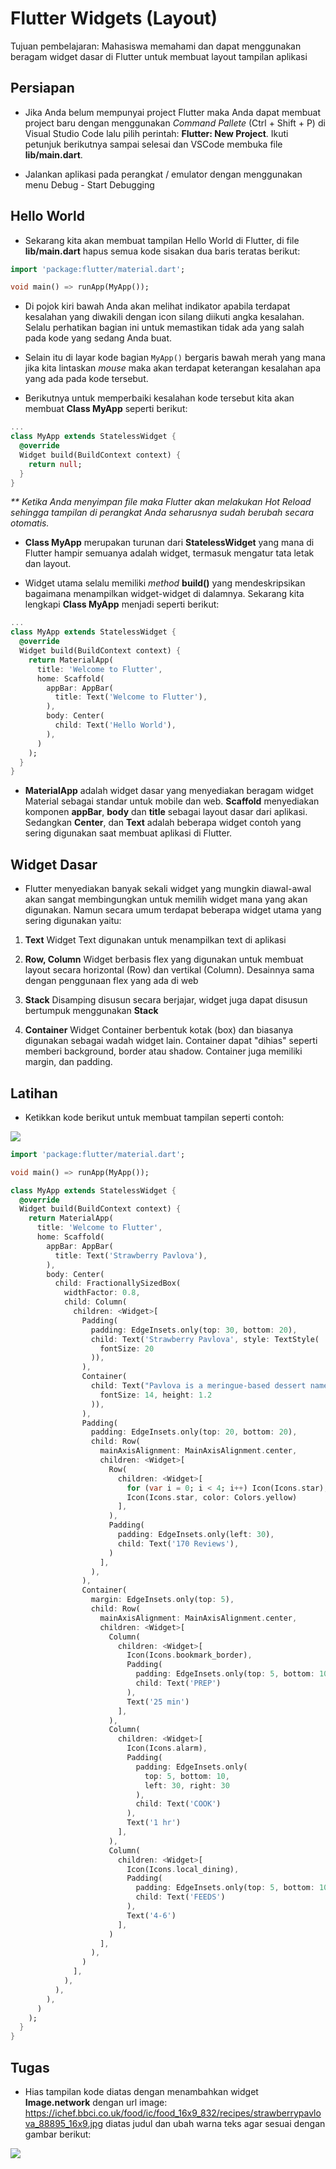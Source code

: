 # Flutter Widgets (Layout)

Tujuan pembelajaran: Mahasiswa memahami dan dapat menggunakan beragam widget dasar di Flutter untuk membuat layout tampilan aplikasi

## Persiapan

* Jika Anda belum mempunyai project Flutter maka Anda dapat membuat project baru dengan menggunakan _Command Pallete_ (Ctrl + Shift + P) di Visual Studio Code lalu pilih perintah: __Flutter: New Project__. Ikuti petunjuk berikutnya sampai selesai dan VSCode membuka file __lib/main.dart__.

* Jalankan aplikasi pada perangkat / emulator dengan menggunakan menu Debug - Start Debugging

## Hello World

* Sekarang kita akan membuat tampilan Hello World di Flutter, di file __lib/main.dart__ hapus semua kode sisakan dua baris teratas berikut:

```dart
import 'package:flutter/material.dart';

void main() => runApp(MyApp());
```

* Di pojok kiri bawah Anda akan melihat indikator apabila terdapat kesalahan yang diwakili dengan icon silang diikuti angka kesalahan. Selalu perhatikan bagian ini untuk memastikan tidak ada yang salah pada kode yang sedang Anda buat.

* Selain itu di layar kode bagian ```MyApp()``` bergaris bawah merah yang mana jika kita lintaskan _mouse_ maka akan terdapat keterangan kesalahan apa yang ada pada kode tersebut.

* Berikutnya untuk memperbaiki kesalahan kode tersebut kita akan membuat __Class MyApp__ seperti berikut:

```dart
...
class MyApp extends StatelessWidget {
  @override
  Widget build(BuildContext context) {
    return null;
  }
}
```

_** Ketika Anda menyimpan file maka Flutter akan melakukan Hot Reload sehingga tampilan di perangkat Anda seharusnya sudah berubah secara otomatis._

* __Class MyApp__ merupakan turunan dari __StatelessWidget__ yang mana di Flutter hampir semuanya adalah widget, termasuk mengatur tata letak dan layout.

* Widget utama selalu memiliki _method_ __build()__ yang mendeskripsikan bagaimana menampilkan widget-widget di dalamnya. Sekarang kita lengkapi __Class MyApp__ menjadi seperti berikut:

```dart
...
class MyApp extends StatelessWidget {
  @override
  Widget build(BuildContext context) {
    return MaterialApp(
      title: 'Welcome to Flutter',
      home: Scaffold(
        appBar: AppBar(
          title: Text('Welcome to Flutter'),
        ),
        body: Center(
          child: Text('Hello World'),
        ),
      )
    );
  }
}
```

* __MaterialApp__ adalah widget dasar yang menyediakan beragam widget Material sebagai standar untuk mobile dan web. __Scaffold__ menyediakan komponen __appBar__, __body__ dan __title__ sebagai layout dasar dari aplikasi. Sedangkan __Center__, dan __Text__ adalah beberapa widget contoh yang sering digunakan saat membuat aplikasi di Flutter.

## Widget Dasar

* Flutter menyediakan banyak sekali widget yang mungkin diawal-awal akan sangat membingungkan untuk memilih widget mana yang akan digunakan. Namun secara umum terdapat beberapa widget utama yang sering digunakan yaitu:

1. __Text__
Widget Text digunakan untuk menampilkan text di aplikasi

2. __Row, Column__
Widget berbasis flex yang digunakan untuk membuat layout secara horizontal (Row) dan vertikal (Column). Desainnya sama dengan penggunaan flex yang ada di web

3. __Stack__
Disamping disusun secara berjajar, widget juga dapat disusun bertumpuk menggunakan __Stack__

4. __Container__
Widget Container berbentuk kotak (box) dan biasanya digunakan sebagai wadah widget lain. Container dapat "dihias" seperti memberi background, border atau shadow. Container juga memiliki margin, dan padding.

## Latihan

* Ketikkan kode berikut untuk membuat tampilan seperti contoh:

![](https://raw.githubusercontent.com/NazirArifin/modulmobile/master/img/recipe1.png)

```dart
import 'package:flutter/material.dart';

void main() => runApp(MyApp());

class MyApp extends StatelessWidget {
  @override
  Widget build(BuildContext context) {
    return MaterialApp(
      title: 'Welcome to Flutter',
      home: Scaffold(
        appBar: AppBar(
          title: Text('Strawberry Pavlova'),
        ),
        body: Center(
          child: FractionallySizedBox(
            widthFactor: 0.8,
            child: Column(
              children: <Widget>[
                Padding(
                  padding: EdgeInsets.only(top: 30, bottom: 20),
                  child: Text('Strawberry Pavlova', style: TextStyle(
                    fontSize: 20
                  )),
                ),
                Container(
                  child: Text("Pavlova is a meringue-based dessert named after the Russian ballerine Anna Pavlova.\nPavlova features a crisp crust and soft, light inside, topped with fruit and whipped cream.", textAlign: TextAlign.center, style: TextStyle(
                    fontSize: 14, height: 1.2
                  )),
                ),
                Padding(
                  padding: EdgeInsets.only(top: 20, bottom: 20),
                  child: Row(
                    mainAxisAlignment: MainAxisAlignment.center,
                    children: <Widget>[
                      Row(
                        children: <Widget>[
                          for (var i = 0; i < 4; i++) Icon(Icons.star),
                          Icon(Icons.star, color: Colors.yellow)
                        ],
                      ),
                      Padding(
                        padding: EdgeInsets.only(left: 30),
                        child: Text('170 Reviews'),
                      )
                    ],
                  ),
                ),
                Container(
                  margin: EdgeInsets.only(top: 5),
                  child: Row(
                    mainAxisAlignment: MainAxisAlignment.center,
                    children: <Widget>[
                      Column(
                        children: <Widget>[
                          Icon(Icons.bookmark_border),
                          Padding(
                            padding: EdgeInsets.only(top: 5, bottom: 10),
                            child: Text('PREP')
                          ),
                          Text('25 min')
                        ],
                      ),
                      Column(
                        children: <Widget>[
                          Icon(Icons.alarm),
                          Padding(
                            padding: EdgeInsets.only(
                              top: 5, bottom: 10,
                              left: 30, right: 30
                            ),
                            child: Text('COOK')
                          ),
                          Text('1 hr')
                        ],
                      ),
                      Column(
                        children: <Widget>[
                          Icon(Icons.local_dining),
                          Padding(
                            padding: EdgeInsets.only(top: 5, bottom: 10),
                            child: Text('FEEDS')
                          ),
                          Text('4-6')
                        ],
                      )
                    ],
                  ),
                )
              ],
            ),
          ),
        ),
      )
    );
  }
}
```

## Tugas

* Hias tampilan kode diatas dengan menambahkan widget __Image.network__ dengan url image: https://ichef.bbci.co.uk/food/ic/food_16x9_832/recipes/strawberrypavlova_88895_16x9.jpg diatas judul dan ubah warna teks agar sesuai dengan gambar berikut:

![](https://raw.githubusercontent.com/NazirArifin/modulmobile/master/img/recipe2.png)